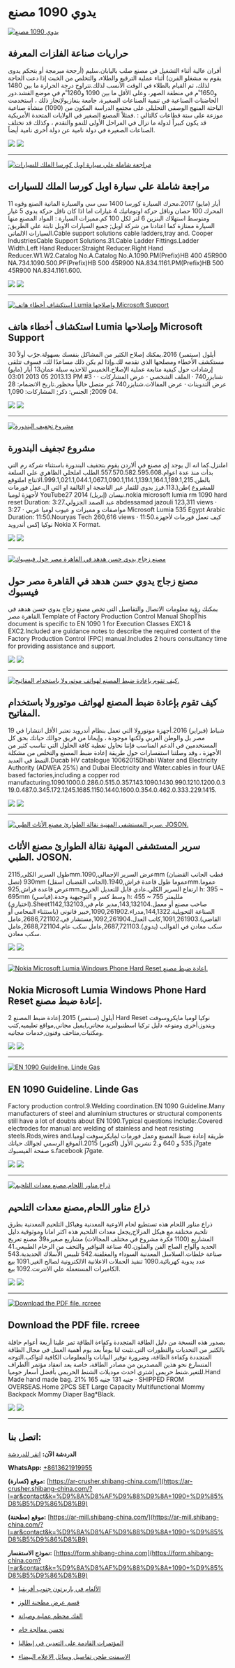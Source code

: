 # يدوي 1090 مصنع

<a href="https://swt.shibang-china.com/?l=ar&img&k=%D9%8A%D8%AF%D9%88%D9%8A+1090+%D9%85%D8%B5%D9%86%D8%B9" target="_blank">![يدوي 1090 مصنع](http://static.shibang-china.com/all-800x300/1509.jpg)</a>

## حراريات صناعة الفلزات المعرفة
أفران عالية أثناء التشغيل في مصنع صلب باليابان.سليم (أرجحة مبرمجة أو بتحكم يدوى يقوم به مشغلو الفرن) أثناء عملية الترقيع والطلاء، والتخلص من الخبث إذا دعت الحاجة لذلك، ثم القيام بالطلاء في الوقت الأنسب لذلك.تتراوح درجة الحرارة ما بين 1480 و1650 ْم في منطقة الصهر، وعلى الأقل ما بين 1090 و1260 ْم في موضع القشد.دور الحاضنات الصناعية في تنمية الصناعات الصغيرة. جامعة بنغازيولإنجاز ذلك ، استخدمت الباحثة المنهج الوصفي التحليلي على مجتمع الدراسة المكون من (1090) منشأة صناعية موزعة على ستة قطاعات كالتالي : .فمثلاً المصنع الصغير في الولايات المتحدة الأمريكية قد يكون كبيراً لدولة ما تزال في المراحل الأولى للنمو والتقدم ، وكذلك قد تختلف الصناعات الصغيرة في دولة نامية عن دولة أخرى نامية أيضاً.


<a href="https://whatsapp.shibangsoft.com/WhatsApp.php" target="_blank" title="WhatsApp">![](http://static.shibang-china.com/icon/whatsapp.png)</a> <a href="https://swt.shibang-china.com/?l=ar&icon&k=%D9%8A%D8%AF%D9%88%D9%8A+1090+%D9%85%D8%B5%D9%86%D8%B9" target="_blank">![](http://static.shibang-china.com/icon/chat-ar.png)</a>

---

<a href="https://swt.shibang-china.com/?l=ar&img&k=%D9%8A%D8%AF%D9%88%D9%8A+1090+%D9%85%D8%B5%D9%86%D8%B9" target="_blank">![مراجعة شاملة علي سيارة اوبل كورسا الملك للسيارات](http://static.shibang-china.com/all-800x300/1340.jpg)</a>

## مراجعة شاملة علي سيارة اوبل كورسا الملك للسيارات
11 أيار (مايو) 2017.محرك السيارة كورسا 1400 سي سي والسيارة المانية الصنع وقوه المحرك 100 حصان وناقل حركة اوتوماتيك 4 غيارات اما اذا كان ناقل حركة يدوي 5 غيار ومتوسط استهلاك البنزين 6 لتر لكل 100 كم.مميزات السيارة : المواد المصنع منها السيارة ممتازة كما اعتادنا من شركة اوبل; جميع السيارات الاوبل ثابتة علي الطريق; السيارات الالماني.Cable support solutions cable ladders,tray and. Cooper IndustriesCable Support Solutions.31.Cable Ladder Fittings.Ladder Width.Left Hand Reducer.Straight Reducer.Right Hand Reducer.W1.W2.Catalog No.A.Catalog No.A.1090.PM(Prefix)HB 400 45R900 NA.734.1090.500.PF(Prefix)HB 500 45R900 NA.834.1161.PM(Prefix)HB 500 45R900 NA.834.1161.600.


<a href="https://whatsapp.shibangsoft.com/WhatsApp.php" target="_blank" title="WhatsApp">![](http://static.shibang-china.com/icon/whatsapp.png)</a> <a href="https://swt.shibang-china.com/?l=ar&icon&k=%D9%8A%D8%AF%D9%88%D9%8A+1090+%D9%85%D8%B5%D9%86%D8%B9" target="_blank">![](http://static.shibang-china.com/icon/chat-ar.png)</a>

---

<a href="https://swt.shibang-china.com/?l=ar&img&k=%D9%8A%D8%AF%D9%88%D9%8A+1090+%D9%85%D8%B5%D9%86%D8%B9" target="_blank">![استكشاف أخطاء هاتف Lumia وإصلاحها Microsoft Support](http://static.shibang-china.com/all-800x300/910.jpg)</a>

## استكشاف أخطاء هاتف Lumia وإصلاحها Microsoft Support
30 أيلول (سبتمبر) 2016.يمكنك إصلاح الكثير من المشاكل بنفسك بسهولة.جرّب أولاً مستكشف الأخطاء ومصلحها الذي نقدمه لك.وإذا لم يكن ذلك مساعدًا لك، فسوف تتلقى إرشادات حول كيفية متابعة عملية الإصلاح.الخميس للاحذيه سبلة عمان13 أيار (مايو) 2013.13 05 2013 03:01 PM #3 &middot; شنايزر740 &middot; الملف الشخصي &middot; عرض المشاركات &middot; عرض التدوينات &middot; عرض المقالات.شنايزر740 غير متصل حالياً محظور.تاريخ الانضمام: 28 04 2009; الجنس: ذكر; المشاركات: 1,090.


<a href="https://whatsapp.shibangsoft.com/WhatsApp.php" target="_blank" title="WhatsApp">![](http://static.shibang-china.com/icon/whatsapp.png)</a> <a href="https://swt.shibang-china.com/?l=ar&icon&k=%D9%8A%D8%AF%D9%88%D9%8A+1090+%D9%85%D8%B5%D9%86%D8%B9" target="_blank">![](http://static.shibang-china.com/icon/chat-ar.png)</a>

---

<a href="https://swt.shibang-china.com/?l=ar&img&k=%D9%8A%D8%AF%D9%88%D9%8A+1090+%D9%85%D8%B5%D9%86%D8%B9" target="_blank">![مشروع تجفيف البندورة](http://static.shibang-china.com/all-800x300/1463.jpg)</a>

## مشروع تجفيف البندورة
املنزل.كما انه ال يوجد إي مصنع في ألاردن يقوم بتجفيف البندورة باستثناء شركة رم التي بدأت منذ عدة اعوام.557.570.582.595.608.الطلب املحلي الظاهري على السلعة بالطن.999.1,021.1,044.1,067.1,090.1,114.1,139.1,164.1,189.1,215.الانتاج املتوقع للمشروع )طن(.113.فرز يدوي للثمار غير الناضجة او التالفة او التي ال.عمل فورمات لأجهزة لوميا YouTube27 نيسان (إبريل) 2014.nokia microsoft lumia rm 1090 hard reset Duration: 3:27.عبد الصمد الجزولي abdessamad jazouli 123,311 views &middot; 3:27 &middot; مواصفات و مميزات و عيوب لوميا عربي Microsoft Lumia 535 Egypt Arabic Duration: 11:50.Nouryas Tech 260,616 views &middot; 11:50.كيف تعمل فورمات لأجهزة نوكيا إكس أندرويد Nokia X Format.


<a href="https://whatsapp.shibangsoft.com/WhatsApp.php" target="_blank" title="WhatsApp">![](http://static.shibang-china.com/icon/whatsapp.png)</a> <a href="https://swt.shibang-china.com/?l=ar&icon&k=%D9%8A%D8%AF%D9%88%D9%8A+1090+%D9%85%D8%B5%D9%86%D8%B9" target="_blank">![](http://static.shibang-china.com/icon/chat-ar.png)</a>

---

<a href="https://swt.shibang-china.com/?l=ar&img&k=%D9%8A%D8%AF%D9%88%D9%8A+1090+%D9%85%D8%B5%D9%86%D8%B9" target="_blank">![مصنع زجاج يدوي حسن هدهد في القاهرة مصر حول فيسبوك](http://static.shibang-china.com/all-800x300/596.jpg)</a>

## مصنع زجاج يدوي حسن هدهد في القاهرة مصر حول فيسبوك
يمكنك رؤية معلومات الاتصال والتفاصيل التي تخص مصنع زجاج يدوي حسن هدهد في القاهرة مصر.Template of Factory Production Control Manual ShopThis document is specific to EN 1090 1 for Execution Classes EXC1 &amp; EXC2.Included are guidance notes to describe the required content of the Factory Production Control (FPC) manual.Includes 2 hours consultancy time for providing assistance and support.


<a href="https://whatsapp.shibangsoft.com/WhatsApp.php" target="_blank" title="WhatsApp">![](http://static.shibang-china.com/icon/whatsapp.png)</a> <a href="https://swt.shibang-china.com/?l=ar&icon&k=%D9%8A%D8%AF%D9%88%D9%8A+1090+%D9%85%D8%B5%D9%86%D8%B9" target="_blank">![](http://static.shibang-china.com/icon/chat-ar.png)</a>

---

<a href="https://swt.shibang-china.com/?l=ar&img&k=%D9%8A%D8%AF%D9%88%D9%8A+1090+%D9%85%D8%B5%D9%86%D8%B9" target="_blank">![كيف تقوم بإعادة ضبط المصنع لهواتف موتورولا باستخدام المفاتيح.](http://static.shibang-china.com/all-800x300/96.jpg)</a>

## كيف تقوم بإعادة ضبط المصنع لهواتف موتورولا باستخدام المفاتيح.
19 شباط (فبراير) 2016.أجهزة موتورولا التي تعمل بنظام أندرويد تعتبر الأقل انتشارا في مصر بل والوطن العربي ولكنها موجودة ، وإيمانا من فريق جوالك حياتك بحق كل المستخدمين في الدعم المناسب فإننا نحاول تغطية كافة الحلول التي تناسب كثير من الأجهزة ، وقد وصلتنا استفسارات حول طريقة إعادة ضبط المصنع والتخلص من مشكلة النمط في العديد.Ducab HV catalogue 10062015Dhabi Water and Electricity Authority (ADWEA 25%) and Dubai Electricity and Water.cables in four UAE based factories,including a copper rod manufacturing.1090.1000.0.286.0.515.0.357.143.1090.1430.990.1210.1200.0.319.0.487.0.345.172.1245.1685.1150.1440.1600.0.354.0.462.0.333.229.1415.


<a href="https://whatsapp.shibangsoft.com/WhatsApp.php" target="_blank" title="WhatsApp">![](http://static.shibang-china.com/icon/whatsapp.png)</a> <a href="https://swt.shibang-china.com/?l=ar&icon&k=%D9%8A%D8%AF%D9%88%D9%8A+1090+%D9%85%D8%B5%D9%86%D8%B9" target="_blank">![](http://static.shibang-china.com/icon/chat-ar.png)</a>

---

<a href="https://swt.shibang-china.com/?l=ar&img&k=%D9%8A%D8%AF%D9%88%D9%8A+1090+%D9%85%D8%B5%D9%86%D8%B9" target="_blank">![سرير المستشفى المهنية نقالة الطوارئ مصنع الأثاث الطبي. JOSON.](http://static.shibang-china.com/all-800x300/1496.jpg)</a>

## سرير المستشفى المهنية نقالة الطوارئ مصنع الأثاث الطبي. JOSON.
طول السرير الكلي,2115mm.عرض السرير الإجمالي,1090mm (قطب الجانب القضبان تصل) 930mm (الجانب القضبان أسفل).عموما طول قاعدة فراش,1940mm.عموما عرض قاعدة فراش,925mm.ارتفاع السرير الكلي.عادي قابل للتعديل الخروع h: 395 ~ 695mm (قياسي).وسط كسر و التوجيهية وحدة h: 455 ~ 755 ملليمتر (اختياري).Sheet1142,132103,صاحب مصنع أو معمل.143,132104,مدير عام في الصناعة التحويلية.144,1322,مدراء.1090,261902,خبير قانوني (باستثناء المحامي أو القاضي).1091,261903,كاتب العدل.1092,261904,مستشار في.2686,721102,عامل سكب معادن في القوالب (يدوي).2687,721103,عامل سكب عام.2688,721104,عامل سكب معادن.


<a href="https://whatsapp.shibangsoft.com/WhatsApp.php" target="_blank" title="WhatsApp">![](http://static.shibang-china.com/icon/whatsapp.png)</a> <a href="https://swt.shibang-china.com/?l=ar&icon&k=%D9%8A%D8%AF%D9%88%D9%8A+1090+%D9%85%D8%B5%D9%86%D8%B9" target="_blank">![](http://static.shibang-china.com/icon/chat-ar.png)</a>

---

<a href="https://swt.shibang-china.com/?l=ar&img&k=%D9%8A%D8%AF%D9%88%D9%8A+1090+%D9%85%D8%B5%D9%86%D8%B9" target="_blank">![Nokia Microsoft Lumia Windows Phone Hard Reset إعادة ضبط مصنع.](http://static.shibang-china.com/all-800x300/836.jpg)</a>

## Nokia Microsoft Lumia Windows Phone Hard Reset إعادة ضبط مصنع.
2 أيلول (سبتمبر) 2015.إعادة ضبط المصنع Hard Reset نوكيا لوميا مايكروسوفت ويندوز.أخرى ومنوعه دليل تركيا اسطنبولبريد مجاني,ايميل مجاني,مواقع تعليميه,كتب ومكتبات,متاحف وفنون,خدمات مجانيه.


<a href="https://whatsapp.shibangsoft.com/WhatsApp.php" target="_blank" title="WhatsApp">![](http://static.shibang-china.com/icon/whatsapp.png)</a> <a href="https://swt.shibang-china.com/?l=ar&icon&k=%D9%8A%D8%AF%D9%88%D9%8A+1090+%D9%85%D8%B5%D9%86%D8%B9" target="_blank">![](http://static.shibang-china.com/icon/chat-ar.png)</a>

---

<a href="https://swt.shibang-china.com/?l=ar&img&k=%D9%8A%D8%AF%D9%88%D9%8A+1090+%D9%85%D8%B5%D9%86%D8%B9" target="_blank">![EN 1090 Guideline. Linde Gas](http://static.shibang-china.com/all-800x300/175.jpg)</a>

## EN 1090 Guideline. Linde Gas
Factory production control.9.Welding coordination.EN 1090 Guideline.Many manufacturers of steel and aluminium structures or structural components still have a lot of doubts about EN 1090.Typical questions include:.Covered electrodes for manual arc welding of stainless and heat resisting steels.Rods,wires and.طريقة إعادة ضبط المصنع وعمل فورمات لمايكرسوفت لوميا 535 و 640 و.2 تشرين الأول (أكتوبر) 2015.الموقع الرسمي لجوالك حياتك.j7gate صفحة الفيسبوك s.facebook j7gate.


<a href="https://whatsapp.shibangsoft.com/WhatsApp.php" target="_blank" title="WhatsApp">![](http://static.shibang-china.com/icon/whatsapp.png)</a> <a href="https://swt.shibang-china.com/?l=ar&icon&k=%D9%8A%D8%AF%D9%88%D9%8A+1090+%D9%85%D8%B5%D9%86%D8%B9" target="_blank">![](http://static.shibang-china.com/icon/chat-ar.png)</a>

---

<a href="https://swt.shibang-china.com/?l=ar&img&k=%D9%8A%D8%AF%D9%88%D9%8A+1090+%D9%85%D8%B5%D9%86%D8%B9" target="_blank">![ذراع مناور اللحام,مصنع معدات التلحيم](http://static.shibang-china.com/all-800x300/113.jpg)</a>

## ذراع مناور اللحام,مصنع معدات التلحيم
ذراع مناور اللحام هذه تستطيع لحام الاوعية المعدنية وهياكل التلحيم المعدنية بطرق تلحيم مختلفة.مع هيكل المزلاج,يجعل معدات التلحيم هذه اكثر امانا وموثوقية.دليل المشاريع (1100 فكرة مشروع في مختلف المجالات) مشاريع صغيرة39 مصنع تعريج الحديد وألواح الصاج الفن والملون.40 صناعة النوافير والتحف من الرخام الطبيعي.41 صناعة خلطات.السلاسل المعدنية السوداء والمغلفنة.542 تلبيس الأسلاك الحديدية.543 عدد يدوية كهربائية.1090 تنفيذ الحملات الاعلانية الالكترونية لصالح الغير.1091 بيع الكاميرات المستعملة علي الانترنت.1092 بيع.


<a href="https://whatsapp.shibangsoft.com/WhatsApp.php" target="_blank" title="WhatsApp">![](http://static.shibang-china.com/icon/whatsapp.png)</a> <a href="https://swt.shibang-china.com/?l=ar&icon&k=%D9%8A%D8%AF%D9%88%D9%8A+1090+%D9%85%D8%B5%D9%86%D8%B9" target="_blank">![](http://static.shibang-china.com/icon/chat-ar.png)</a>

---

<a href="https://swt.shibang-china.com/?l=ar&img&k=%D9%8A%D8%AF%D9%88%D9%8A+1090+%D9%85%D8%B5%D9%86%D8%B9" target="_blank">![Download the PDF file. rcreee](http://static.shibang-china.com/all-800x300/279.jpg)</a>

## Download the PDF file. rcreee
بصدور هذه النسخة من دليل الطاقة المتجددة وكفاءة الطاقة تمر علينا أربعة أعوام حافلة بالكثير من التحديات والتطورات التي.تثبت لنا يوماً بعد يوم أهمية العمل في مجال الطاقة المتجددة وكفاءة الطاقة، وضرورة توفير البيانات والمعلومات الكافية لتواكب.التوجه المتسارع نحو هذين المصدرين من مصادر الطاقة، خاصة بعد انعقاد مؤتمر األطراف للتغير.شنط حريمى إشتري احدث موديلات الشنط الحريمى بأفضل أسعار جوميا.Hand Made hand made bag. 21% جنيه 131 جنيه 165 &middot; SHIPPED FROM OVERSEAS.Home 2PCS SET Large Capacity Multifunctional Mommy Backpack Mommy Diaper Bag*Black.


<a href="https://whatsapp.shibangsoft.com/WhatsApp.php" target="_blank" title="WhatsApp">![](http://static.shibang-china.com/icon/whatsapp.png)</a> <a href="https://swt.shibang-china.com/?l=ar&icon&k=%D9%8A%D8%AF%D9%88%D9%8A+1090+%D9%85%D8%B5%D9%86%D8%B9" target="_blank">![](http://static.shibang-china.com/icon/chat-ar.png)</a>

---
## اتصل بنا:

**الدردشة الآن:** [انقر للدردشة](https://swt.shibang-china.com?l=ar&contact&k=%D9%8A%D8%AF%D9%88%D9%8A+1090+%D9%85%D8%B5%D9%86%D8%B9)

**WhatsApp:**  [+8613621919955](https://whatsapp.shibangsoft.com/WhatsApp.php)

**موقع (كسارة):** [https://ar-crusher.shibang-china.com/](https://ar-crusher.shibang-china.com/?l=ar&contact&k=%D9%8A%D8%AF%D9%88%D9%8A+1090+%D9%85%D8%B5%D9%86%D8%B9)

**موقع (مطحنة):** [https://ar-mill.shibang-china.com/](https://ar-mill.shibang-china.com/?l=ar&contact&k=%D9%8A%D8%AF%D9%88%D9%8A+1090+%D9%85%D8%B5%D9%86%D8%B9)

**نموذج الاستفسار:** [https://form.shibang-china.com](https://form.shibang-china.com?l=ar&contact&k=%D9%8A%D8%AF%D9%88%D9%8A+1090+%D9%85%D8%B5%D9%86%D8%B9)

* [الألغام في باربرتون جنوب أفريقيا](../30/%D8%A7%D9%84%D8%A3%D9%84%D8%BA%D8%A7%D9%85%20%D9%81%D9%8A%20%D8%A8%D8%A7%D8%B1%D8%A8%D8%B1%D8%AA%D9%88%D9%86%20%D8%AC%D9%86%D9%88%D8%A8%20%D8%A3%D9%81%D8%B1%D9%8A%D9%82%D9%8A%D8%A7.md)

* [قسم عرض مطحنة اللوز](../28/%D9%82%D8%B3%D9%85%20%D8%B9%D8%B1%D8%B6%20%D9%85%D8%B7%D8%AD%D9%86%D8%A9%20%D8%A7%D9%84%D9%84%D9%88%D8%B2.md)

* [الفك محطم عملية وصيانة](../30/%D8%A7%D9%84%D9%81%D9%83%20%D9%85%D8%AD%D8%B7%D9%85%20%D8%B9%D9%85%D9%84%D9%8A%D8%A9%20%D9%88%D8%B5%D9%8A%D8%A7%D9%86%D8%A9.md)

* [تحسن معالجة خام](../30/%D8%AA%D8%AD%D8%B3%D9%86%20%D9%85%D8%B9%D8%A7%D9%84%D8%AC%D8%A9%20%D8%AE%D8%A7%D9%85.md)

* [المؤتمرات القادمة على التعدين في إيطاليا](../29/%D8%A7%D9%84%D9%85%D8%A4%D8%AA%D9%85%D8%B1%D8%A7%D8%AA%20%D8%A7%D9%84%D9%82%D8%A7%D8%AF%D9%85%D8%A9%20%D8%B9%D9%84%D9%89%20%D8%A7%D9%84%D8%AA%D8%B9%D8%AF%D9%8A%D9%86%20%D9%81%D9%8A%20%D8%A5%D9%8A%D8%B7%D8%A7%D9%84%D9%8A%D8%A7.md)

* [الاسمنت طحن تفاصيل وسائل الاعلام البيضاء](../30/%D8%A7%D9%84%D8%A7%D8%B3%D9%85%D9%86%D8%AA%20%D8%B7%D8%AD%D9%86%20%D8%AA%D9%81%D8%A7%D8%B5%D9%8A%D9%84%20%D9%88%D8%B3%D8%A7%D8%A6%D9%84%20%D8%A7%D9%84%D8%A7%D8%B9%D9%84%D8%A7%D9%85%20%D8%A7%D9%84%D8%A8%D9%8A%D8%B6%D8%A7%D8%A1.md)